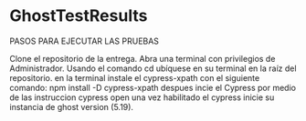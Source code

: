 # GhostTestResults

PASOS PARA EJECUTAR LAS PRUEBAS

Clone el repositorio de la entrega.
Abra una terminal con privilegios de Administrador.
Usando el comando cd ubíquese en su terminal en la raíz del repositorio.
en la terminal instale el cypress-xpath con el siguiente comando: npm install -D cypress-xpath
despues incie el Cypress por medio de las instruccion cypress open
una vez habilitado el cypress inicie su instancia de ghost version (5.19).
